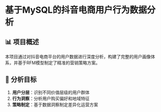 # 基于MySQL的抖音电商用户行为数据分析

## 📊 项目概述

本项目通过对抖音电商平台的用户数据进行深度分析，构建了完整的用户画像体系，并基于RFM模型制定了精准的营销策略方案。

## 🎯 分析目标

1. **用户分层**：识别不同价值层级的用户群体
2. **行为洞察**：分析用户购买偏好和地域特征  
3. **策略制定**：基于数据洞察制定差异化运营方案
